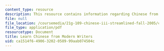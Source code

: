 ```yaml
---
content_type: resource
description: This resource contains information regarding Chinese from modern writers.
file: null
file_location: /coursemedia/21g-109-chinese-iii-streamlined-fall-2005/ca1514f649063202058999aab074504c_MIT21G_109F05_bjwbprevwft.pdf
file_type: application/pdf
resourcetype: Document
title: Learn Chinese from Modern Writers
uid: ca1514f6-4906-3202-0589-99aab074504c
---
```

